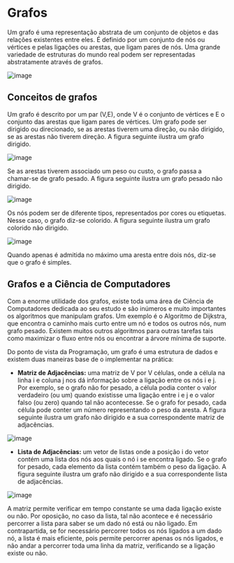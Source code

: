 # Grafos
 
 Um grafo é uma representação abstrata de um conjunto de objetos e das relações existentes entre eles.
 É definido por um conjunto de nós ou vértices e pelas ligações ou arestas, que ligam pares de nós. Uma grande variedade de estruturas do mundo real podem ser representadas abstratamente através de grafos. 
 
 ![image](https://user-images.githubusercontent.com/54191675/204011472-abc9d182-bd8f-4513-93a0-73a8b24b9302.png)

## Conceitos de grafos 

Um grafo é descrito por um par (V,E), onde V é o conjunto de vértices e E o conjunto das arestas que ligam pares de vértices. Um grafo pode ser dirigido ou direcionado, se as arestas tiverem uma direção, ou não dirigido, se as arestas não tiverem direção. A figura seguinte ilustra um grafo dirigido. 
 
 ![image](https://user-images.githubusercontent.com/54191675/204011724-35d17008-0239-4c94-9fb0-b693b47b574b.png)

Se as arestas tiverem associado um peso ou custo, o grafo passa a chamar-se de grafo pesado. A figura seguinte ilustra um grafo pesado não dirigido. 

![image](https://user-images.githubusercontent.com/54191675/204011774-377a1639-42a8-4159-a1ca-e05e0c0d3579.png)

Os nós podem ser de diferente tipos, representados por cores ou etiquetas. Nesse caso, o grafo diz-se colorido. A figura seguinte ilustra um grafo colorido não dirigido. 

![image](https://user-images.githubusercontent.com/54191675/204011944-e17f9f97-42c6-4777-b68e-6ecfc275bbff.png)

Quando apenas é admitida no máximo uma aresta entre dois nós, diz-se que o grafo é simples.

## Grafos e a Ciência de Computadores 

Com a enorme utilidade dos grafos, existe toda uma área de Ciência de Computadores dedicada ao seu estudo e são inúmeros e muito importantes os algoritmos que manipulam grafos. Um exemplo é o Algoritmo de Dijkstra, que encontra o caminho mais curto entre um nó e todos os outros nós, num grafo pesado. Existem muitos outros algoritmos para outras tarefas tais como maximizar o fluxo entre nós ou encontrar a árvore mínima de suporte. 

Do ponto de vista da Programação, um grafo é uma estrutura de dados e existem duas maneiras base de o implementar na prática:

- <b>Matriz de Adjacências:</b> uma matriz de V por V células, onde a célula na linha i e coluna j nos dá informação sobre a ligação entre os nós i e j. Por exemplo, se o grafo não for pesado, a célula podia conter o valor verdadeiro (ou um) quando existisse uma ligação entre i e j e o valor falso (ou zero) quando tal não acontecesse. Se o grafo for pesado, cada célula pode conter um número representando o peso da aresta. A figura seguinte ilustra um grafo não dirigido e a sua correspondente matriz de adjacências. 

![image](https://user-images.githubusercontent.com/54191675/204012590-29255987-c010-438f-9995-96b122603d70.png)

- <b>Lista de Adjacências:</b> um vetor de listas onde a posição i do vetor contém uma lista dos nós aos quais o nó i se encontra ligado. Se o grafo for pesado, cada elemento da lista contém também o peso da ligação. A figura seguinte ilustra um grafo não dirigido e a sua correspondente lista de adjacências.

![image](https://user-images.githubusercontent.com/54191675/204012842-41f77227-b335-4c33-b5c3-53ceddc77a9e.png)

A matriz permite verificar em tempo constante se uma dada ligação existe ou não. Por oposição, no caso da lista, tal não acontece e é necessário percorrer a lista para saber se um dado nó está ou não ligado. Em contrapartida, se for necessário percorrer todos os nós ligados a um dado nó, a lista é mais eficiente, pois permite percorrer apenas os nós ligados, e não andar a percorrer toda uma linha da matriz, verificando se a ligação existe ou não. 

